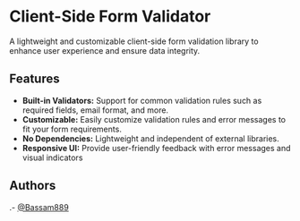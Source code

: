 # Client-Side Form Validator

A lightweight and customizable client-side form validation library to enhance user experience and ensure data integrity.

## Features

- **Built-in Validators:** Support for common validation rules such as required fields, email format, and more.
- **Customizable:** Easily customize validation rules and error messages to fit your form requirements.
- **No Dependencies:** Lightweight and independent of external libraries.
- **Responsive UI:** Provide user-friendly feedback with error messages and visual indicators

## Authors

.- [@Bassam889](https://github.com/Bassam889)
